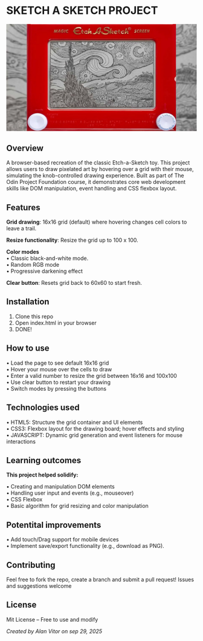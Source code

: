 ﻿# SKETCH A SKETCH PROJECT 

<img src="./images/maxresdefault.jpg" alt="Alt text for accessibility" width="600">


## Overview 

A browser-based recreation of the classic Etch-a-Sketch toy. This project allows users to draw pixelated art by hovering over a grid with their mouse, simulating the knob-controlled drawing experience. Built as part of The Odin Project Foundation course, it demonstrates core web development skills like DOM manipulation, event handling and CSS flexbox layout.

## Features

**Grid drawing**: 16x16 grid (default) where hovering changes cell colors to leave a trail.

**Resize functionality**: Resize the grid up to 100 x 100.

**Color modes** <br>
• Classic black-and-white mode. <br>
• Random RGB mode <br>
• Progressive darkening effect

**Clear button**: Resets grid back to 60x60 to start fresh.


## Installation 

1. Clone this repo 
2. Open index.html in your browser 
3. DONE!

## How to use <br>

• Load the page to see default 16x16 grid <br>
• Hover your mouse over the cells to draw <br>
• Enter a valid number to resize the grid between 16x16 and 100x100 <br>
• Use clear button to restart your drawing <br>
• Switch modes by pressing the buttons 

## Technologies used

• HTML5: Structure the grid container and UI elements <br>
• CSS3: Flexbox layout for the drawing board; hover effects and styling <br>
• JAVASCRIPT: Dynamic grid generation and event listeners for mouse interactions

## Learning outcomes

**This project helped solidify:** <br>

• Creating and manipulation DOM elements <br>
• Handling user input and events (e.g., mouseover) <br>
• CSS Flexbox <br>
• Basic algorithm for grid resizing and color manipulation

## Potentital improvements  <br>
 
• Add touch/Drag support for mobile devices <br>
• Implement save/export functionality (e.g., download as PNG). 

## Contributing

Feel free to fork the repo, create a branch and submit a pull request! Issues and suggestions welcome

## License 

Mit License – Free to use and modify <br>


*Created by Alan Vitor on sep 29, 2025*
